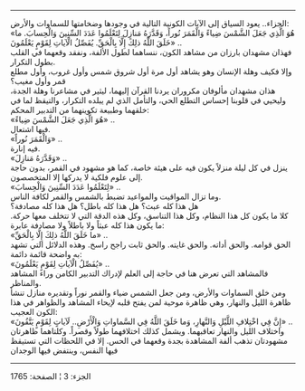 ------------------------------------------------------------------------

الجزاء.. يعود السياق إلى الآيات الكونية التالية في وجودها وضخامتها
للسماوات والأرض:  
«هُوَ الَّذِي جَعَلَ الشَّمْسَ ضِياءً وَالْقَمَرَ نُوراً، وَقَدَّرَهُ مَنازِلَ لِتَعْلَمُوا عَدَدَ السِّنِينَ
وَالْحِسابَ. ما خَلَقَ اللَّهُ ذلِكَ إِلَّا بِالْحَقِّ. يُفَصِّلُ الْآياتِ لِقَوْمٍ يَعْلَمُونَ» ..  
فهذان مشهدان بارزان من مشاهد الكون، ننساهما لطول الألفة، ونفقد وقعهما في
القلب بطول التكرار.  
وإلا فكيف وهلة الإنسان وهو يشاهد أول مرة أول شروق شمس وأول غروب، وأول
مطلع قمر وأول مغيب؟  
هذان مشهدان مألوفان مكروران يردنا القرآن إليهما، ليثير في مشاعرنا وهلة
الجدة، وليحيي في قلوبنا إحساس التطلع الحي، والتأمل الذي لم يبلده
التكرار، والتيقظ لما في خلقهما وطبيعة تكوينهما من التدبير المحكم:  
«هُوَ الَّذِي جَعَلَ الشَّمْسَ ضِياءً» ..  
فيها اشتعال.  
«وَالْقَمَرَ نُوراً» ..  
فيه إنارة.  
«وَقَدَّرَهُ مَنازِلَ» ..  
ينزل في كل ليلة منزلاً يكون فيه على هيئة خاصة، كما هو مشهود في القمر،
بدون حاجة إلى علوم فلكية لا يدركها إلا المتخصصون.  
«لِتَعْلَمُوا عَدَدَ السِّنِينَ وَالْحِسابَ» ..  
وما تزال المواقيت والمواعيد تضبط بالشمس والقمر لكافة الناس.  
هل هذا كله عبث؟ هل هذا كله باطل؟ هل هذا كله مصادفة؟  
كلا ما يكون كل هذا النظام، وكل هذا التناسق، وكل هذه الدقة التي لا تتخلف
معها حركة. ما يكون هذا كله عبثاً ولا باطلاً ولا مصادفة عابرة:  
«ما خَلَقَ اللَّهُ ذلِكَ إِلَّا بِالْحَقِّ» ..  
الحق قوامه. والحق أداته. والحق غايته. والحق ثابت راجح راسخ. وهذه الدلائل
التي تشهد به واضحة قائمة دائمة:  
«يُفَصِّلُ الْآياتِ لِقَوْمٍ يَعْلَمُونَ» ..  
فالمشاهد التي تعرض هنا في حاجة إلى العلم لإدراك التدبير الكامن وراء
المشاهد والمناظر.  
ومن خلق السماوات والأرض، ومن جعل الشمس ضياء والقمر نوراً وتقديره منازل
تنشأ ظاهرة الليل والنهار، وهي ظاهرة موحية لمن يفتح قلبه لإيحاء المشاهد
والظواهر في هذا الكون العجيب:  
«إِنَّ فِي اخْتِلافِ اللَّيْلِ وَالنَّهارِ، وَما خَلَقَ اللَّهُ فِي السَّماواتِ وَالْأَرْضِ.. لَآياتٍ
لِقَوْمٍ يَتَّقُونَ» ..  
واختلاف الليل والنهار تعاقبهما. ويشمل كذلك اختلافهما طولاً وقصراً.
وكلتاهما ظاهرتان مشهودتان تذهب ألفة المشاهدة بجدة وقعهما في الحس. إلا في
اللحظات التي تستيقظ فيها النفس، وينتفض فيها الوجدان

------------------------------------------------------------------------

الجزء: 3 ¦ الصفحة: 1765
